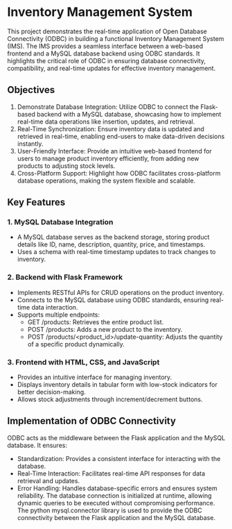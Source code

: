 # Inventory Management System

This project demonstrates the real-time application of Open Database Connectivity (ODBC) in building a functional Inventory Management System (IMS). The IMS provides a seamless interface between a web-based frontend and a MySQL database backend using ODBC standards. It highlights the critical role of ODBC in ensuring database connectivity, compatibility, and real-time updates for effective inventory management.

## Objectives
1.	Demonstrate Database Integration: Utilize ODBC to connect the Flask-based backend with a MySQL database, showcasing how to implement real-time data operations like insertion, updates, and retrieval.
2.	Real-Time Synchronization: Ensure inventory data is updated and retrieved in real-time, enabling end-users to make data-driven decisions instantly.
3.	User-Friendly Interface: Provide an intuitive web-based frontend for users to manage product inventory efficiently, from adding new products to adjusting stock levels.
4.	Cross-Platform Support: Highlight how ODBC facilitates cross-platform database operations, making the system flexible and scalable.

## Key Features
### 1. MySQL Database Integration
  -	A MySQL database serves as the backend storage, storing product details like ID, name, description, quantity, price, and timestamps.
  -	Uses a schema with real-time timestamp updates to track changes to inventory.

### 2. Backend with Flask Framework
  -	Implements RESTful APIs for CRUD operations on the product inventory.
  -	Connects to the MySQL database using ODBC standards, ensuring real-time data interaction.
  -	Supports multiple endpoints:
    -	GET /products: Retrieves the entire product list.
    -	POST /products: Adds a new product to the inventory.
    -	POST /products/<product_id>/update-quantity: Adjusts the quantity of a specific product dynamically.

### 3. Frontend with HTML, CSS, and JavaScript
  -	Provides an intuitive interface for managing inventory.
  -	Displays inventory details in tabular form with low-stock indicators for better decision-making.
  -	Allows stock adjustments through increment/decrement buttons.

## Implementation of ODBC Connectivity
ODBC acts as the middleware between the Flask application and the MySQL database. It ensures:
  -	Standardization: Provides a consistent interface for interacting with the database.
  -	Real-Time Interaction: Facilitates real-time API responses for data retrieval and updates.
  -	Error Handling: Handles database-specific errors and ensures system reliability.
The database connection is initialized at runtime, allowing dynamic queries to be executed without compromising performance. The python mysql.connector library is used to provide the ODBC connectivity between the Flask application and the MySQL database.
